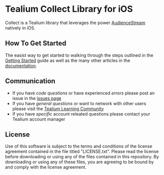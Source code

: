 # Tealium Collect Library for iOS

Collect is a Tealium library that leverages the power [AudienceStream](http://tealium.com/products/audiencestream/) natively in iOS.

## How To Get Started

The easist way to get started to walking through the steps outlined in the [Getting Started](http://tealium.github.io/collect-ios/getting-started.html) guide as well as the many other articles in the [documentation](http://tealium.github.io/collect-ios).

## Communication

* If you have *code questions* or have experienced *errors* please post an issue in the [issues page](../../issues)
* If you have *general questions* or want to network with other users please visit the [Tealium Learning Community](https://community.tealiumiq.com)
* If you have *specific* account releated questions please contact your Tealium account manager

## License

Use of this software is subject to the terms and conditions of the license agreement contained in the file titled "LICENSE.txt".  Please read the license before downloading or using any of the files contained in this repository. By downloading or using any of these files, you are agreeing to be bound by and comply with the license agreement.
